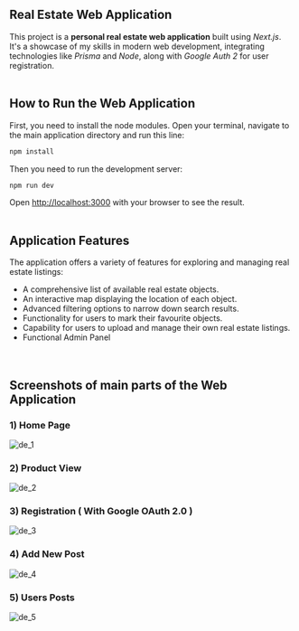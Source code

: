 ## Real Estate Web Application

<p>This project is a <strong>personal real estate web application</strong> built using <em>Next.js</em>. It's a showcase of my skills in modern web development, integrating technologies like <em>Prisma</em> and <em>Node</em>, along with <em>Google Auth 2</em> for user registration.<br><br></p>


## How to Run the Web Application

First, you need to install the node modules. Open your terminal, navigate to the main application directory and run this line:

```bash
npm install
```

Then you need to run the development server:

```bash
npm run dev
```

Open [http://localhost:3000](http://localhost:3000) with your browser to see the result.<span><br><br></span>


## Application Features

<p>The application offers a variety of features for exploring and managing real estate listings:</p>
<ul>
    <li>A comprehensive list of available real estate objects.</li>
    <li>An interactive map displaying the location of each object.</li>
    <li>Advanced filtering options to narrow down search results.</li>
    <li>Functionality for users to mark their favourite objects.</li>
    <li>Capability for users to upload and manage their own real estate listings.</li>
    <li>Functional Admin Panel</li>
    <br><br>
</ul>

## Screenshots of main parts of the Web Application

<h3>1) Home Page</h3>

  ![de_1](https://github.com/Damjan9898/Realestate-Next.js-project/assets/73915350/08e934a8-8880-4efb-ac89-6e3ea3021033)

<h3>2) Product View</h3>

  ![de_2](https://github.com/Damjan9898/Realestate-Next.js-project/assets/73915350/a9bcc51e-15ec-4b1a-8a54-290ee8704edd)

<h3>3) Registration ( With Google OAuth 2.0 )</h3>

  ![de_3](https://github.com/Damjan9898/Realestate-Next.js-project/assets/73915350/80845d3b-6e68-4ea3-ae14-52a148c12965)

<h3>4) Add New Post</h3>

  ![de_4](https://github.com/Damjan9898/Realestate-Next.js-project/assets/73915350/23c4d7dd-882b-49b8-97a2-4684af36c538)

<h3>5) Users Posts</h3>

  ![de_5](https://github.com/Damjan9898/Realestate-Next.js-project/assets/73915350/be5aa9a5-de6a-4e52-ad64-6b6f362a23aa)






